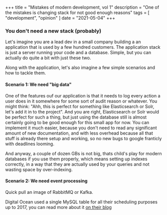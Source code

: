 +++
title = "Mistakes of modern development, vol 1"
description = "One of the mistakes is changing stack for not good enough reasons"
tags = [
    "development",
	"opinion"
]
date = "2021-05-04"
+++

### You don't need a new stack (probably)

Let's imagine you are a lead dev in a small company building a an application that is used by a few hundred customers.
The application stack is just a server running your code and a database.
Simple, but you can actually do quite a bit with just these two.

Along with the application, let's also imagine a few simple scenarios and how to tackle them.

#### Scenario 1: We need "big data"

One of the features ouf our application is that it needs to log every action a user does in it somewhere for some sort of audit reason or whatever.
You might think: "Ahh, this is perfect for something like Elasticsearch or Solr, let's add it in to the project".
And you are right, Elasticsearch or Solr would be perfect for such a thing, but just using the database still is almost certainly going to be good enough for this small app for now.
You can implement it much easier, because you don't need to read any significant amount of new documentation, and with less overhead because all that stuff is already there setup and working, so no new bugs to google franticly with deadlines looming.

And anyway, a couple of dozen GBs is not big, thats child's play for modern databases if you use them properly, which means setting up indexes correctly, in a way that they are actually used by your queries and not wasting space by over-indexing. 

#### Scenario 2: We need event processing

Quick pull an image of RabbitMQ or Kafka.

Digital Ocean used a single MySQL table for all their scheduling purposes up to 2017, you can read more about it [on their blog](https://www.digitalocean.com/blog/from-15-000-database-connections-to-under-100-digitaloceans-tale-of-tech-debt/)


